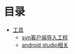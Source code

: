 # 目录


* [工具](https://github.com/AndBird/MyNote/blob/master/工具使用/tool_content.md)
  * [svn客户端导入工程](https://github.com/AndBird/MyNote/blob/master/工具使用/svn客户端导入工程.md)
  * [android studio相关](https://github.com/AndBird/MyNote/blob/master/工具使用/AndroidStudio.md)
  


  
